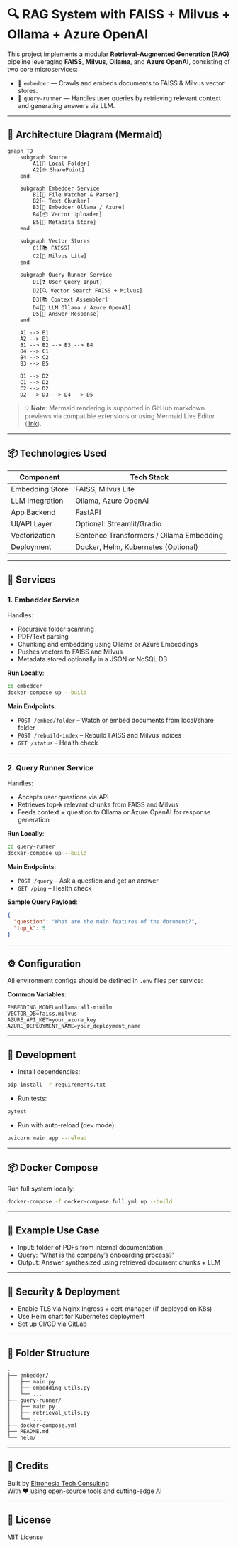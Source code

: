 # 🔍 RAG System with FAISS + Milvus + Ollama + Azure OpenAI

This project implements a modular **Retrieval-Augmented Generation (RAG)** pipeline leveraging **FAISS**, **Milvus**, **Ollama**, and **Azure OpenAI**, consisting of two core microservices:

- 📄 `embedder` — Crawls and embeds documents to FAISS & Milvus vector stores.
- 🧠 `query-runner` — Handles user queries by retrieving relevant context and generating answers via LLM.

---

## 🧱 Architecture Diagram (Mermaid)

```mermaid
graph TD
    subgraph Source
        A1[📁 Local Folder]
        A2[🌐 SharePoint]
    end

    subgraph Embedder Service
        B1[📄 File Watcher & Parser]
        B2[✂️ Text Chunker]
        B3[🧠 Embedder Ollama / Azure]
        B4[📦 Vector Uploader]
        B5[📝 Metadata Store]
    end

    subgraph Vector Stores
        C1[📚 FAISS]
        C2[🧠 Milvus Lite]
    end

    subgraph Query Runner Service
        D1[❓ User Query Input]
        D2[🔍 Vector Search FAISS + Milvus]
        D3[📚 Context Assembler]
        D4[🧠 LLM Ollama / Azure OpenAI]
        D5[📝 Answer Response]
    end

    A1 --> B1
    A2 --> B1
    B1 --> B2 --> B3 --> B4
    B4 --> C1
    B4 --> C2
    B3 --> B5

    D1 --> D2
    C1 --> D2
    C2 --> D2
    D2 --> D3 --> D4 --> D5
```

> 💡 **Note**: Mermaid rendering is supported in GitHub markdown previews via compatible extensions or using Mermaid Live Editor ([link](https://mermaid.live/edit)).

---

## 📦 Technologies Used

| Component       | Tech Stack           |
|-----------------|----------------------|
| Embedding Store | FAISS, Milvus Lite   |
| LLM Integration | Ollama, Azure OpenAI |
| App Backend     | FastAPI              |
| UI/API Layer    | Optional: Streamlit/Gradio |
| Vectorization   | Sentence Transformers / Ollama Embedding |
| Deployment      | Docker, Helm, Kubernetes (Optional) |

---

## 🚀 Services

### 1. Embedder Service

Handles:
- Recursive folder scanning
- PDF/Text parsing
- Chunking and embedding using Ollama or Azure Embeddings
- Pushes vectors to FAISS and Milvus
- Metadata stored optionally in a JSON or NoSQL DB

**Run Locally**:

```bash
cd embedder
docker-compose up --build
```

**Main Endpoints**:
- `POST /embed/folder` – Watch or embed documents from local/share folder
- `POST /rebuild-index` – Rebuild FAISS and Milvus indices
- `GET /status` – Health check

---

### 2. Query Runner Service

Handles:
- Accepts user questions via API
- Retrieves top-k relevant chunks from FAISS and Milvus
- Feeds context + question to Ollama or Azure OpenAI for response generation

**Run Locally**:

```bash
cd query-runner
docker-compose up --build
```

**Main Endpoints**:
- `POST /query` – Ask a question and get an answer
- `GET /ping` – Health check

**Sample Query Payload**:
```json
{
  "question": "What are the main features of the document?",
  "top_k": 5
}
```

---

## ⚙️ Configuration

All environment configs should be defined in `.env` files per service:

**Common Variables**:
```
EMBEDDING_MODEL=ollama:all-minilm
VECTOR_DB=faiss,milvus
AZURE_API_KEY=your_azure_key
AZURE_DEPLOYMENT_NAME=your_deployment_name
```

---

## 🧪 Development

- Install dependencies:

```bash
pip install -r requirements.txt
```

- Run tests:

```bash
pytest
```

- Run with auto-reload (dev mode):

```bash
uvicorn main:app --reload
```

---

## 📦 Docker Compose

Run full system locally:

```bash
docker-compose -f docker-compose.full.yml up --build
```

---

## 🧠 Example Use Case

- Input: folder of PDFs from internal documentation
- Query: "What is the company’s onboarding process?"
- Output: Answer synthesized using retrieved document chunks + LLM

---

## 🔐 Security & Deployment

- Enable TLS via Nginx Ingress + cert-manager (if deployed on K8s)
- Use Helm chart for Kubernetes deployment
- Set up CI/CD via GitLab

---

## 📁 Folder Structure

```text
.
├── embedder/
│   ├── main.py
│   ├── embedding_utils.py
│   └── ...
├── query-runner/
│   ├── main.py
│   ├── retrieval_utils.py
│   └── ...
├── docker-compose.yml
├── README.md
└── helm/
```

---

## 🙌 Credits

Built by [Eltronesia Tech Consulting](https://www.instagram.com/eltronesia)  
With ❤️ using open-source tools and cutting-edge AI

---

## 📄 License

MIT License

